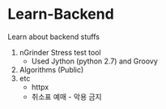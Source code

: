 # Learn-Backend
Learn about backend stuffs

1. nGrinder Stress test tool 
   - Used Jython (python 2.7) and Groovy
2. Algorithms (Public)
3. etc
   - httpx
   - 취소표 예매 - 악용 금지
